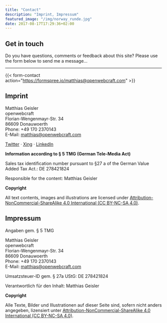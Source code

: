 ```yaml
---
title: "Contact"
description: "Imprint, Impressum"
featured_image: "/img/norway_runde.jpg"
date: 2017-08-17T17:29:36+02:00
---
```


## Get in touch

Do you have questions, comments or feedback about this site? Please use the form below to send me a message…

---

{{< form-contact action="https://formspree.io/matthias@openwebcraft.com" >}}

## Imprint

Matthias Geisler<br>
openwebcraft<br>
Florian-Wengenmayr-Str. 34<br>
86609 Donauwoerth<br>
Phone: +49 170 2370143<br>
E-Mail: [matthias@openwebcraft.com](mailto:matthias@openwebcraft.com)

[Twitter](https://twitter.com/matthiasgeisler) · [Xing](https://www.xing.com/profiles/Matthias_Geisler) · [LinkedIn](http://de.linkedin.com/in/matthiasgeisler/)

**Information according to § 5 TMG (German Tele-Media Act)**

Sales tax identification number pursuant to §27 a of the German Value Added Tax Act.: DE 278421824

Responsible for the content: Matthias Geisler

**Copyright**

All text contents, images and illustrations are licensed under [Attribution-NonCommercial-ShareAlike 4.0 International (CC BY-NC-SA 4.0)](http://creativecommons.org/licenses/by-nc-sa/4.0/).

## Impressum

Angaben gem. § 5 TMG

Matthias Geisler<br>
openwebcraft<br>
Florian-Wengenmayr-Str. 34<br>
86609 Donauwoerth<br>
Phone: +49 170 2370143<br>
E-Mail: [matthias@openwebcraft.com](mailto:matthias@openwebcraft.com)

Umsatzsteuer-ID gem. § 27a UStG: DE 278421824

Verantwortlich für den Inhalt: Matthias Geisler

**Copyright**

Alle Texte, Bilder und Illustrationen auf dieser Seite sind, sofern nicht anders angegeben, lizensiert unter [Attribution-NonCommercial-ShareAlike 4.0 International (CC BY-NC-SA 4.0)](http://creativecommons.org/licenses/by-nc-sa/4.0/).
